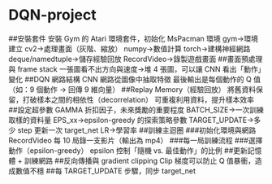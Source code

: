 # DQN-project
##安裝套件
安裝 Gym 的 Atari 環境套件，初始化 MsPacman 環境
gym->環境建立
cv2->處理畫面（灰階、縮放）
numpy->數值計算
torch->建構神經網路
deque/namedtuple->儲存經驗回放
RecordVideo->錄製遊戲畫面
##畫面預處理與 frame stack
一張圖看不出方向與速度->堆 4 張圖，可以讓 CNN 看出「動作」變化
##DQN 網路結構
CNN 網路從圖像中抽取特徵
最後輸出是每個動作的 Q 值（如：9 個動作 → 回傳 9 維向量）
##Replay Memory（經驗回放）
將舊資料保留，打破樣本之間的相依性（decorrelation）
可重複利用資料，提升樣本效率
##設定超參數
GAMMA	折扣因子，未來獎勵的重要程度
BATCH_SIZE->一次訓練取樣的資料量
EPS_xx->epsilon-greedy 的探索策略參數
TARGET_UPDATE->多少 step 更新一次 target_net
LR->學習率
##訓練主迴圈
###初始化環境與網路
RecordVideo 每 10 局錄一支影片（輸出為 mp4）
###每一局訓練流程
###選擇動作（epsilon-greedy）
epsilon 控制「隨機 vs. 最佳動作」的比例
##更新記憶體 + 訓練網路
##反向傳播與 gradient clipping
Clip 梯度可以防止 Q 值暴衝，造成數值不穩
##每 TARGET_UPDATE 步驟，同步 target_net
